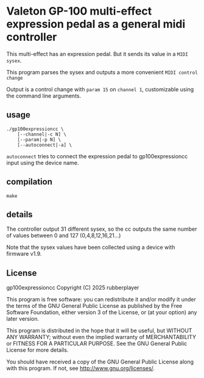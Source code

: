 # Valeton GP-100 multi-effect expression pedal as a general midi controller

This multi-effect has an expression pedal. But it sends its value in a `MIDI sysex`.

This program parses the sysex and outputs a more convenient `MIDI control change` 

Output is a control change with `param 15` on `channel 1`, customizable using the command line arguments.

## usage

    ./gp100expressioncc \
        [--channel|-c N] \
        [--param|-p N] \
        [--autoconnect|-a] \

`autoconnect` tries to connect the expression pedal to gp100expressioncc input using the device name.

## compilation

    make

## details

The controller output 31 different sysex, so the cc outputs the same number of values between 0 and 127 (0,4,8,12,16,21...)

Note that the sysex values have been collected using a device with firmware v1.9.

## License

gp100expressioncc
Copyright (C) 2025 rubberplayer

This program is free software: you can redistribute it and/or modify
it under the terms of the GNU General Public License as published by
the Free Software Foundation, either version 3 of the License, or
(at your option) any later version.

This program is distributed in the hope that it will be useful,
but WITHOUT ANY WARRANTY; without even the implied warranty of
MERCHANTABILITY or FITNESS FOR A PARTICULAR PURPOSE.  See the
GNU General Public License for more details.

You should have received a copy of the GNU General Public License
along with this program.  If not, see <http://www.gnu.org/licenses/>.